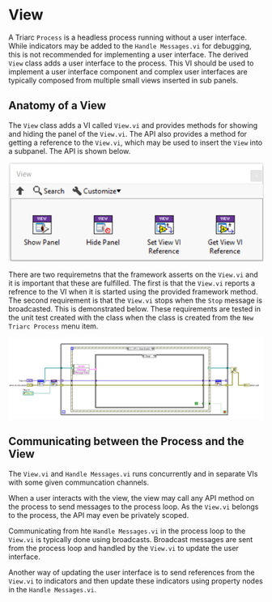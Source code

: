# View

A Triarc `Process` is a headless process running without a user interface.
While indicators may be added to the `Handle Messages.vi` for debugging, this is not recommended for implementing a user interface.
The derived `View` class adds a user interface to the process.
This VI should be used to implement a user interface component and complex user interfaces are typically composed from multiple small views inserted in sub panels.

## Anatomy of a View

The `View` class adds a VI called `View.vi` and provides methods for showing and hiding the panel of the `View.vi`.
The API also provides a method for getting a reference to the `View.vi`, which may be used to insert the `View` into a subpanel.
The API is shown below.

![view api](img/view_API.png)

There are two requiremetns that the framework asserts on the `View.vi` and it is important that these are fulfilled.
The first is that the `View.vi` reports a refrence to the VI when it is started using the provided framework method.
The second requirement is that the `View.vi` stops when the `Stop` message is broadcasted.
This is demonstrated below.
These requirements are tested in the unit test created with the class when the class is created from the `New Triarc Process` menu item.

![view.vi bd](img/view_bd.png)

## Communicating between the Process and the View

The `View.vi` and `Handle Messages.vi` runs concurrently and in separate VIs with some given communcation channels.

When a user interacts with the view, the view may call any API method on the process to send messages to the process loop.
As the `View.vi` belongs to the process, the API may even be privately scoped.

Communicating from hte `Handle Messages.vi` in the process loop to the `View.vi` is typically done using broadcasts.
Broadcast messages are sent from the process loop and handled by the `View.vi` to update the user interface.

Another way of updating the user interface is to send references from the `View.vi` to indicators and then update these indicators using property nodes in the `Handle Messages.vi`.
